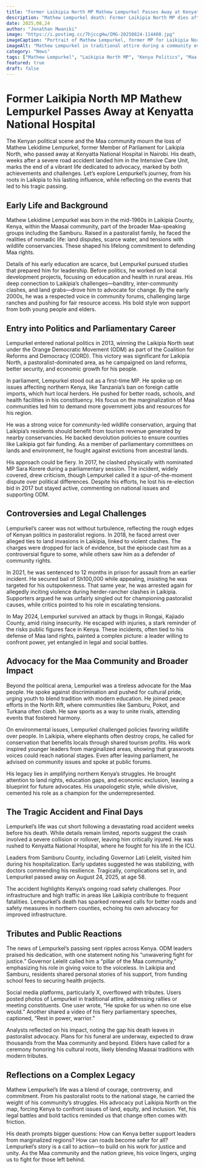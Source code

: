 ```yaml
---
title: "Former Laikipia North MP Mathew Lempurkel Passes Away at Kenyatta National Hospital"
description: "Mathew Lempurkel death: Former Laikipia North MP dies after road accident. Explore his life, political career, controversies, and lasting impact on Kenya's Maa community."
date: 2025,08,24
author: "Jonathan Mwaniki"
image: "https://i.postimg.cc/7hjccgHw/IMG-20250824-114400.jpg"
imageCaption: "Portrait of Mathew Lempurkel, former MP for Laikipia North, remembered for his advocacy and political journey."
imageAlt: "Mathew Lempurkel in traditional attire during a community event"
category: "News"
tags: ["Mathew Lempurkel", "Laikipia North MP", "Kenya Politics", "Maa Community", "Obituary"]
featured: true
draft: false
---
```


# Former Laikipia North MP Mathew Lempurkel Passes Away at Kenyatta National Hospital

The Kenyan political scene and the Maa community mourn the loss of Mathew Lekidime Lempurkel, former Member of Parliament for Laikipia North, who passed away at Kenyatta National Hospital in Nairobi. His death, weeks after a severe road accident landed him in the Intensive Care Unit, marks the end of a vibrant life dedicated to advocacy, marked by both achievements and challenges. Let’s explore Lempurkel’s journey, from his roots in Laikipia to his lasting influence, while reflecting on the events that led to his tragic passing.

## Early Life and Background

Mathew Lekidime Lempurkel was born in the mid-1960s in Laikipia County, Kenya, within the Maasai community, part of the broader Maa-speaking groups including the Samburu. Raised in a pastoralist family, he faced the realities of nomadic life: land disputes, scarce water, and tensions with wildlife conservancies. These shaped his lifelong commitment to defending Maa rights.

Details of his early education are scarce, but Lempurkel pursued studies that prepared him for leadership. Before politics, he worked on local development projects, focusing on education and health in rural areas. His deep connection to Laikipia’s challenges—banditry, inter-community clashes, and land grabs—drove him to advocate for change. By the early 2000s, he was a respected voice in community forums, challenging large ranches and pushing for fair resource access. His bold style won support from both young people and elders.

## Entry into Politics and Parliamentary Career

Lempurkel entered national politics in 2013, winning the Laikipia North seat under the Orange Democratic Movement (ODM) as part of the Coalition for Reforms and Democracy (CORD). This victory was significant for Laikipia North, a pastoralist-dominated area, as he campaigned on land reforms, better security, and economic growth for his people.

In parliament, Lempurkel stood out as a first-time MP. He spoke up on issues affecting northern Kenya, like Tanzania’s ban on foreign cattle imports, which hurt local herders. He pushed for better roads, schools, and health facilities in his constituency. His focus on the marginalization of Maa communities led him to demand more government jobs and resources for his region.

He was a strong voice for community-led wildlife conservation, arguing that Laikipia’s residents should benefit from tourism revenue generated by nearby conservancies. He backed devolution policies to ensure counties like Laikipia got fair funding. As a member of parliamentary committees on lands and environment, he fought against evictions from ancestral lands.

His approach could be fiery. In 2017, he clashed physically with nominated MP Sara Korere during a parliamentary session. The incident, widely covered, drew criticism, though Lempurkel called it a spur-of-the-moment dispute over political differences. Despite his efforts, he lost his re-election bid in 2017 but stayed active, commenting on national issues and supporting ODM.

## Controversies and Legal Challenges

Lempurkel’s career was not without turbulence, reflecting the rough edges of Kenyan politics in pastoralist regions. In 2018, he faced arrest over alleged ties to land invasions in Laikipia, linked to violent clashes. The charges were dropped for lack of evidence, but the episode cast him as a controversial figure to some, while others saw him as a defender of community rights.

In 2021, he was sentenced to 12 months in prison for assault from an earlier incident. He secured bail of Sh100,000 while appealing, insisting he was targeted for his outspokenness. That same year, he was arrested again for allegedly inciting violence during herder-rancher clashes in Laikipia. Supporters argued he was unfairly singled out for championing pastoralist causes, while critics pointed to his role in escalating tensions.

In May 2024, Lempurkel survived an attack by thugs in Rongai, Kajiado County, amid rising insecurity. He escaped with injuries, a stark reminder of the risks public figures face in Kenya. These incidents, often tied to his defense of Maa land rights, painted a complex picture: a leader willing to confront power, yet entangled in legal and social battles.

## Advocacy for the Maa Community and Broader Impact

Beyond the political arena, Lempurkel was a tireless advocate for the Maa people. He spoke against discrimination and pushed for cultural pride, urging youth to blend tradition with modern education. He joined peace efforts in the North Rift, where communities like Samburu, Pokot, and Turkana often clash. He saw sports as a way to unite rivals, attending events that fostered harmony.

On environmental issues, Lempurkel challenged policies favoring wildlife over people. In Laikipia, where elephants often destroy crops, he called for conservation that benefits locals through shared tourism profits. His work inspired younger leaders from marginalized areas, showing that grassroots voices could reach national stages. Even after leaving parliament, he advised on community issues and spoke at public forums.

His legacy lies in amplifying northern Kenya’s struggles. He brought attention to land rights, education gaps, and economic exclusion, leaving a blueprint for future advocates. His unapologetic style, while divisive, cemented his role as a champion for the underrepresented.

## The Tragic Accident and Final Days

Lempurkel’s life was cut short following a devastating road accident weeks before his death. While details remain limited, reports suggest the crash involved a severe collision or rollover, leaving him critically injured. He was rushed to Kenyatta National Hospital, where he fought for his life in the ICU.

Leaders from Samburu County, including Governor Lati Lelelit, visited him during his hospitalization. Early updates suggested he was stabilizing, with doctors commending his resilience. Tragically, complications set in, and Lempurkel passed away on August 24, 2025, at age 58.

The accident highlights Kenya’s ongoing road safety challenges. Poor infrastructure and high traffic in areas like Laikipia contribute to frequent fatalities. Lempurkel’s death has sparked renewed calls for better roads and safety measures in northern counties, echoing his own advocacy for improved infrastructure.

## Tributes and Public Reactions

The news of Lempurkel’s passing sent ripples across Kenya. ODM leaders praised his dedication, with one statement noting his “unwavering fight for justice.” Governor Lelelit called him a “pillar of the Maa community,” emphasizing his role in giving voice to the voiceless. In Laikipia and Samburu, residents shared personal stories of his support, from funding school fees to securing health projects.

Social media platforms, particularly X, overflowed with tributes. Users posted photos of Lempurkel in traditional attire, addressing rallies or meeting constituents. One user wrote, “He spoke for us when no one else would.” Another shared a video of his fiery parliamentary speeches, captioned, “Rest in power, warrior.”

Analysts reflected on his impact, noting the gap his death leaves in pastoralist advocacy. Plans for his funeral are underway, expected to draw thousands from the Maa community and beyond. Elders have called for a ceremony honoring his cultural roots, likely blending Maasai traditions with modern tributes.

## Reflections on a Complex Legacy

Mathew Lempurkel’s life was a blend of courage, controversy, and commitment. From his pastoralist roots to the national stage, he carried the weight of his community’s struggles. His advocacy put Laikipia North on the map, forcing Kenya to confront issues of land, equity, and inclusion. Yet, his legal battles and bold tactics reminded us that change often comes with friction.

His death prompts bigger questions: How can Kenya better support leaders from marginalized regions? How can roads become safer for all? Lempurkel’s story is a call to action—to build on his work for justice and unity. As the Maa community and the nation grieve, his voice lingers, urging us to fight for those left behind.